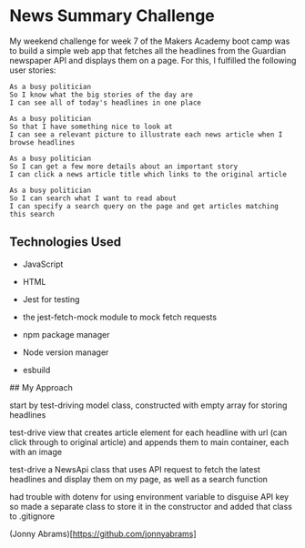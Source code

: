 # News Summary Challenge

My weekend challenge for week 7 of the Makers Academy boot camp was to build a simple web app that fetches all the headlines from the Guardian newspaper API and displays them on a page. For this, I fulfilled the following user stories:

```
As a busy politician
So I know what the big stories of the day are
I can see all of today's headlines in one place
```

```
As a busy politician
So that I have something nice to look at
I can see a relevant picture to illustrate each news article when I browse headlines
```

```
As a busy politician
So I can get a few more details about an important story
I can click a news article title which links to the original article
```

```
As a busy politician
So I can search what I want to read about
I can specify a search query on the page and get articles matching this search
```

## Technologies Used

* JavaScript

* HTML

* Jest for testing

* the jest-fetch-mock module to mock fetch requests

* npm package manager

* Node version manager

* esbuild

## My Approach

start by test-driving model class, constructed with empty array for storing headlines

test-drive view that creates article element for each headline with url (can click through to original article) and appends them to main container, each with an image

test-drive a NewsApi class that uses API request to fetch the latest headlines and display them on my page, as well as a search function

had trouble with dotenv for using environment variable to disguise API key so made a separate class to store it in the constructor and added that class to .gitignore

(Jonny Abrams)[https://github.com/jonnyabrams]